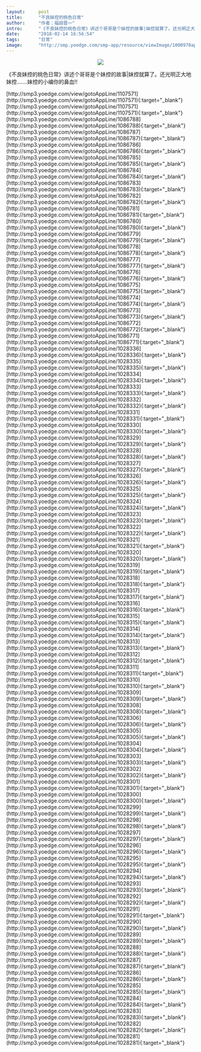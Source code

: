 ```yaml
---
layout:     post
title:      "不良妹控的桃色日常"
author:     "作者：福田晋一"
intro:      "《不良妹控的桃色日常》讲述个哥哥是个妹控的故事|妹控就算了。还光明正大地妹控.......妹控的小编你的鼻血!!"
date:       "2018-02-14 16:56:54"
tags:       "日常"
image:      "http://smp.yoedge.com/smp-app/resource/viewImage/1000970appline.png"
---
```

<div style="text-align: center">
<p><img src="http://smp.yoedge.com/smp-app/resource/viewImage/1000970appline.png"/></p>
</div>
<p class="post-meta">
<span>《不良妹控的桃色日常》讲述个哥哥是个妹控的故事|妹控就算了。还光明正大地妹控.......妹控的小编你的鼻血!!</span>
</p>
[http://smp3.yoedge.com/view/gotoAppLine/1107571](http://smp3.yoedge.com/view/gotoAppLine/1107571){:target="_blank"}
[http://smp3.yoedge.com/view/gotoAppLine/1107571](http://smp3.yoedge.com/view/gotoAppLine/1107571){:target="_blank"}
[http://smp3.yoedge.com/view/gotoAppLine/1086788](http://smp3.yoedge.com/view/gotoAppLine/1086788){:target="_blank"}
[http://smp3.yoedge.com/view/gotoAppLine/1086787](http://smp3.yoedge.com/view/gotoAppLine/1086787){:target="_blank"}
[http://smp3.yoedge.com/view/gotoAppLine/1086786](http://smp3.yoedge.com/view/gotoAppLine/1086786){:target="_blank"}
[http://smp3.yoedge.com/view/gotoAppLine/1086785](http://smp3.yoedge.com/view/gotoAppLine/1086785){:target="_blank"}
[http://smp3.yoedge.com/view/gotoAppLine/1086784](http://smp3.yoedge.com/view/gotoAppLine/1086784){:target="_blank"}
[http://smp3.yoedge.com/view/gotoAppLine/1086783](http://smp3.yoedge.com/view/gotoAppLine/1086783){:target="_blank"}
[http://smp3.yoedge.com/view/gotoAppLine/1086782](http://smp3.yoedge.com/view/gotoAppLine/1086782){:target="_blank"}
[http://smp3.yoedge.com/view/gotoAppLine/1086781](http://smp3.yoedge.com/view/gotoAppLine/1086781){:target="_blank"}
[http://smp3.yoedge.com/view/gotoAppLine/1086780](http://smp3.yoedge.com/view/gotoAppLine/1086780){:target="_blank"}
[http://smp3.yoedge.com/view/gotoAppLine/1086779](http://smp3.yoedge.com/view/gotoAppLine/1086779){:target="_blank"}
[http://smp3.yoedge.com/view/gotoAppLine/1086778](http://smp3.yoedge.com/view/gotoAppLine/1086778){:target="_blank"}
[http://smp3.yoedge.com/view/gotoAppLine/1086777](http://smp3.yoedge.com/view/gotoAppLine/1086777){:target="_blank"}
[http://smp3.yoedge.com/view/gotoAppLine/1086776](http://smp3.yoedge.com/view/gotoAppLine/1086776){:target="_blank"}
[http://smp3.yoedge.com/view/gotoAppLine/1086775](http://smp3.yoedge.com/view/gotoAppLine/1086775){:target="_blank"}
[http://smp3.yoedge.com/view/gotoAppLine/1086774](http://smp3.yoedge.com/view/gotoAppLine/1086774){:target="_blank"}
[http://smp3.yoedge.com/view/gotoAppLine/1086773](http://smp3.yoedge.com/view/gotoAppLine/1086773){:target="_blank"}
[http://smp3.yoedge.com/view/gotoAppLine/1086772](http://smp3.yoedge.com/view/gotoAppLine/1086772){:target="_blank"}
[http://smp3.yoedge.com/view/gotoAppLine/1086771](http://smp3.yoedge.com/view/gotoAppLine/1086771){:target="_blank"}
[http://smp3.yoedge.com/view/gotoAppLine/1028336](http://smp3.yoedge.com/view/gotoAppLine/1028336){:target="_blank"}
[http://smp3.yoedge.com/view/gotoAppLine/1028335](http://smp3.yoedge.com/view/gotoAppLine/1028335){:target="_blank"}
[http://smp3.yoedge.com/view/gotoAppLine/1028334](http://smp3.yoedge.com/view/gotoAppLine/1028334){:target="_blank"}
[http://smp3.yoedge.com/view/gotoAppLine/1028333](http://smp3.yoedge.com/view/gotoAppLine/1028333){:target="_blank"}
[http://smp3.yoedge.com/view/gotoAppLine/1028332](http://smp3.yoedge.com/view/gotoAppLine/1028332){:target="_blank"}
[http://smp3.yoedge.com/view/gotoAppLine/1028331](http://smp3.yoedge.com/view/gotoAppLine/1028331){:target="_blank"}
[http://smp3.yoedge.com/view/gotoAppLine/1028330](http://smp3.yoedge.com/view/gotoAppLine/1028330){:target="_blank"}
[http://smp3.yoedge.com/view/gotoAppLine/1028329](http://smp3.yoedge.com/view/gotoAppLine/1028329){:target="_blank"}
[http://smp3.yoedge.com/view/gotoAppLine/1028328](http://smp3.yoedge.com/view/gotoAppLine/1028328){:target="_blank"}
[http://smp3.yoedge.com/view/gotoAppLine/1028327](http://smp3.yoedge.com/view/gotoAppLine/1028327){:target="_blank"}
[http://smp3.yoedge.com/view/gotoAppLine/1028326](http://smp3.yoedge.com/view/gotoAppLine/1028326){:target="_blank"}
[http://smp3.yoedge.com/view/gotoAppLine/1028325](http://smp3.yoedge.com/view/gotoAppLine/1028325){:target="_blank"}
[http://smp3.yoedge.com/view/gotoAppLine/1028324](http://smp3.yoedge.com/view/gotoAppLine/1028324){:target="_blank"}
[http://smp3.yoedge.com/view/gotoAppLine/1028323](http://smp3.yoedge.com/view/gotoAppLine/1028323){:target="_blank"}
[http://smp3.yoedge.com/view/gotoAppLine/1028322](http://smp3.yoedge.com/view/gotoAppLine/1028322){:target="_blank"}
[http://smp3.yoedge.com/view/gotoAppLine/1028321](http://smp3.yoedge.com/view/gotoAppLine/1028321){:target="_blank"}
[http://smp3.yoedge.com/view/gotoAppLine/1028320](http://smp3.yoedge.com/view/gotoAppLine/1028320){:target="_blank"}
[http://smp3.yoedge.com/view/gotoAppLine/1028319](http://smp3.yoedge.com/view/gotoAppLine/1028319){:target="_blank"}
[http://smp3.yoedge.com/view/gotoAppLine/1028318](http://smp3.yoedge.com/view/gotoAppLine/1028318){:target="_blank"}
[http://smp3.yoedge.com/view/gotoAppLine/1028317](http://smp3.yoedge.com/view/gotoAppLine/1028317){:target="_blank"}
[http://smp3.yoedge.com/view/gotoAppLine/1028316](http://smp3.yoedge.com/view/gotoAppLine/1028316){:target="_blank"}
[http://smp3.yoedge.com/view/gotoAppLine/1028315](http://smp3.yoedge.com/view/gotoAppLine/1028315){:target="_blank"}
[http://smp3.yoedge.com/view/gotoAppLine/1028314](http://smp3.yoedge.com/view/gotoAppLine/1028314){:target="_blank"}
[http://smp3.yoedge.com/view/gotoAppLine/1028313](http://smp3.yoedge.com/view/gotoAppLine/1028313){:target="_blank"}
[http://smp3.yoedge.com/view/gotoAppLine/1028312](http://smp3.yoedge.com/view/gotoAppLine/1028312){:target="_blank"}
[http://smp3.yoedge.com/view/gotoAppLine/1028311](http://smp3.yoedge.com/view/gotoAppLine/1028311){:target="_blank"}
[http://smp3.yoedge.com/view/gotoAppLine/1028310](http://smp3.yoedge.com/view/gotoAppLine/1028310){:target="_blank"}
[http://smp3.yoedge.com/view/gotoAppLine/1028309](http://smp3.yoedge.com/view/gotoAppLine/1028309){:target="_blank"}
[http://smp3.yoedge.com/view/gotoAppLine/1028308](http://smp3.yoedge.com/view/gotoAppLine/1028308){:target="_blank"}
[http://smp3.yoedge.com/view/gotoAppLine/1028306](http://smp3.yoedge.com/view/gotoAppLine/1028306){:target="_blank"}
[http://smp3.yoedge.com/view/gotoAppLine/1028305](http://smp3.yoedge.com/view/gotoAppLine/1028305){:target="_blank"}
[http://smp3.yoedge.com/view/gotoAppLine/1028304](http://smp3.yoedge.com/view/gotoAppLine/1028304){:target="_blank"}
[http://smp3.yoedge.com/view/gotoAppLine/1028303](http://smp3.yoedge.com/view/gotoAppLine/1028303){:target="_blank"}
[http://smp3.yoedge.com/view/gotoAppLine/1028302](http://smp3.yoedge.com/view/gotoAppLine/1028302){:target="_blank"}
[http://smp3.yoedge.com/view/gotoAppLine/1028301](http://smp3.yoedge.com/view/gotoAppLine/1028301){:target="_blank"}
[http://smp3.yoedge.com/view/gotoAppLine/1028300](http://smp3.yoedge.com/view/gotoAppLine/1028300){:target="_blank"}
[http://smp3.yoedge.com/view/gotoAppLine/1028299](http://smp3.yoedge.com/view/gotoAppLine/1028299){:target="_blank"}
[http://smp3.yoedge.com/view/gotoAppLine/1028298](http://smp3.yoedge.com/view/gotoAppLine/1028298){:target="_blank"}
[http://smp3.yoedge.com/view/gotoAppLine/1028297](http://smp3.yoedge.com/view/gotoAppLine/1028297){:target="_blank"}
[http://smp3.yoedge.com/view/gotoAppLine/1028296](http://smp3.yoedge.com/view/gotoAppLine/1028296){:target="_blank"}
[http://smp3.yoedge.com/view/gotoAppLine/1028295](http://smp3.yoedge.com/view/gotoAppLine/1028295){:target="_blank"}
[http://smp3.yoedge.com/view/gotoAppLine/1028294](http://smp3.yoedge.com/view/gotoAppLine/1028294){:target="_blank"}
[http://smp3.yoedge.com/view/gotoAppLine/1028293](http://smp3.yoedge.com/view/gotoAppLine/1028293){:target="_blank"}
[http://smp3.yoedge.com/view/gotoAppLine/1028292](http://smp3.yoedge.com/view/gotoAppLine/1028292){:target="_blank"}
[http://smp3.yoedge.com/view/gotoAppLine/1028291](http://smp3.yoedge.com/view/gotoAppLine/1028291){:target="_blank"}
[http://smp3.yoedge.com/view/gotoAppLine/1028290](http://smp3.yoedge.com/view/gotoAppLine/1028290){:target="_blank"}
[http://smp3.yoedge.com/view/gotoAppLine/1028289](http://smp3.yoedge.com/view/gotoAppLine/1028289){:target="_blank"}
[http://smp3.yoedge.com/view/gotoAppLine/1028288](http://smp3.yoedge.com/view/gotoAppLine/1028288){:target="_blank"}
[http://smp3.yoedge.com/view/gotoAppLine/1028287](http://smp3.yoedge.com/view/gotoAppLine/1028287){:target="_blank"}
[http://smp3.yoedge.com/view/gotoAppLine/1028286](http://smp3.yoedge.com/view/gotoAppLine/1028286){:target="_blank"}
[http://smp3.yoedge.com/view/gotoAppLine/1028285](http://smp3.yoedge.com/view/gotoAppLine/1028285){:target="_blank"}
[http://smp3.yoedge.com/view/gotoAppLine/1028284](http://smp3.yoedge.com/view/gotoAppLine/1028284){:target="_blank"}
[http://smp3.yoedge.com/view/gotoAppLine/1028283](http://smp3.yoedge.com/view/gotoAppLine/1028283){:target="_blank"}
[http://smp3.yoedge.com/view/gotoAppLine/1028282](http://smp3.yoedge.com/view/gotoAppLine/1028282){:target="_blank"}
[http://smp3.yoedge.com/view/gotoAppLine/1028281](http://smp3.yoedge.com/view/gotoAppLine/1028281){:target="_blank"}


